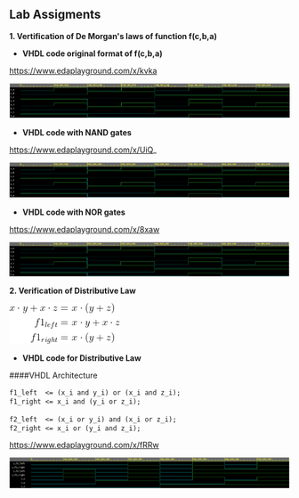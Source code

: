 ## Lab Assigments

**1. Vertification of De Morgan's laws of function f(c,b,a)**

    
   - **VHDL code original format of f(c,b,a)** 

https://www.edaplayground.com/x/kvka
   
![Screenshot1](https://github.com/UgurErdemYURT/Digital-electronics-1/blob/main/Labs/01-gates/original.PNG)
 
   - **VHDL code with NAND gates**
   
https://www.edaplayground.com/x/UiQ_

![Screenshot2](https://github.com/UgurErdemYURT/Digital-electronics-1/blob/main/Labs/01-gates/NAND.PNG)

   - **VHDL code with NOR gates**

https://www.edaplayground.com/x/8xaw
   
![Screenshot3](https://github.com/UgurErdemYURT/Digital-electronics-1/blob/main/Labs/01-gates/NOR.PNG)


**2. Verification of Distributive Law**

![DistributiveLlaws](https://github.com/UgurErdemYURT/Digital-electronics-1/blob/main/Labs/01-gates/distributive1.png)

   - **VHDL code for Distributive Law** 

####VHDL Architecture

    f1_left  <= (x_i and y_i) or (x_i and z_i);
	f1_right <= x_i and (y_i or z_i);
    
    f2_left  <= (x_i or y_i) and (x_i or z_i);
	f2_right <= x_i or (y_i and z_i);


https://www.edaplayground.com/x/fRRw
   
![Screenshot4](https://github.com/UgurErdemYURT/Digital-electronics-1/blob/main/Labs/01-gates/distri.PNG)



